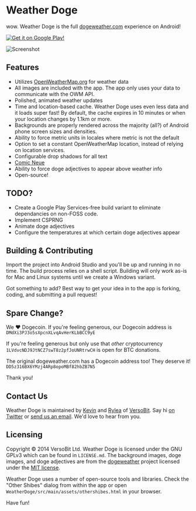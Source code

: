# Weather Doge
wow. Weather Doge is the full [dogeweather.com](http://dogeweather.com/) experience on Android!

[![Get it on Google Play!](http://developer.android.com/images/brand/en_generic_rgb_wo_60.png)](https://play.google.com/store/apps/details?id=com.versobit.weatherdoge)

![Screenshot](https://raw.github.com/VersoBit/WeatherDoge/master/images/BelAirNexus5_1000.png)

## Features
 * Utilizes [OpenWeatherMap.org](http://openweathermap.org/) for weather data
 * All images are included with the app. The app only uses your data to communicate with the OWM API.
 * Polished, animated weather updates
 * Time and location-based cache. Weather Doge uses even less data and it loads super fast! By default, the cache expires in 10 minutes or when your location changes by 1.1km or more.
 * Backgrounds are properly rendered across the majority (all?) of Android phone screen sizes and densities.
 * Ability to force metric units in locales where metric is not the default
 * Option to set a constant OpenWeatherMap location, instead of relying on location services.
 * Configurable drop shadows for all text
 * [Comic Neue](http://comicneue.com/)
 * Ability to force doge adjectives to appear above weather info
 * Open-source!

## TODO?
 * Create a Google Play Services-free build variant to eliminate dependancies on non-FOSS code.
 * Implement CSPRNG
 * Animate doge adjectives
 * Configure the temperatures at which certain doge adjectives appear

## Building & Contributing
Import the project into Android Studio and you'll be up and running in no time. The build process relies on a shell script. Building will only work as-is for Mac and Linux systems until we create a Windows variant.

Got something to add? Best way to get your idea in to the app is forking, coding, and submitting a pull request!

## Spare Change?
We ♥ Dogecoin. If you're feeling generous, our Dogecoin address is `DMdXi3PJ3o5sXpcnXLvqAvHerKLbBCC9yE`

If you're feeling generous but only use that *other* cryptocurrency `1LVdvcNDJ9JtNCZ7swT8z2pfJoUNRtrwCH` is open for BTC donations.

The original dogeweather.com has a Dogecoin address too! They deserve it! `DD5z316BX6YMzj4ARp8opoMBf82hbZB7N5`

Thank you!

## Contact Us
Weather Doge is maintained by [Kevin](https://twitter.com/Kev1nMark) and [Rylea](https://twitter.com/DeviledMoon) of [VersoBit](http://versobit.com/). Say hi [on Twitter](https://twitter.com/VersoBit) or [send us an email](mailto:hello@versobit.com). We'd love to hear from you.

## Licensing
Copyright © 2014 VersoBit Ltd. Weather Doge is licensed under the GNU GPLv3 which can be found in `LICENSE.md`. The background images, doge images, and doge adjectives are from the [dogeweather](https://github.com/katiaeirin/dogeweather) project licensed under the [MIT license](http://opensource.org/licenses/MIT).

Weather Doge uses a number of open-source tools and libraries. Check the "Other Shibes" dialog from within the app or open `WeatherDoge/src/main/assets/othershibes.html` in your browser.

Have fun!
